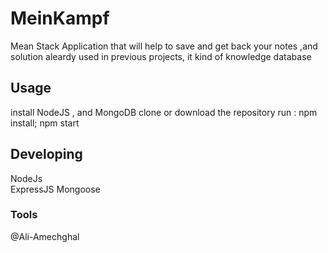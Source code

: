 

# MeinKampf

Mean Stack Application that will help to save and get back your notes ,and solution aleardy used in previous projects, it kind of knowledge database

## Usage

install NodeJS , and MongoDB
clone or download the repository
run  : npm install; npm start

## Developing
 NodeJs  
 ExpressJS
 Mongoose


### Tools



@Ali-Amechghal
